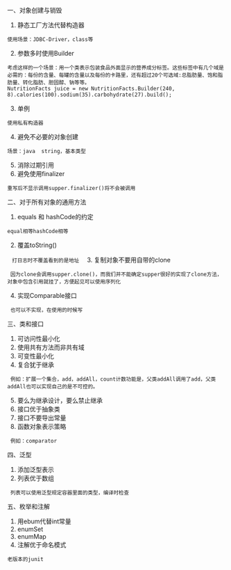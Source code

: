 一、对象创建与销毁

1. 静态工厂方法代替构造器

  ```
  使用场景：JDBC-Driver，class等
  ```
2. 参数多时使用Builder

  ```
  考虑这样的一个场景：用一个类表示包装食品外面显示的营养成分标签。这些标签中有几个域是必需的：每份的含量、每罐的含量以及每份的卡路里，还有超过20个可选域:总脂肪量、饱和脂肪量、转化脂肪、胆固醇、钠等等。
  NutritionFacts juice = new NutritionFacts.Builder(240, 8).calories(100).sodium(35).carbohydrate(27).build();
  ```
3. 单例

  ```
  使用私有构造器
  ```
4. 避免不必要的对象创建

  ```
  场景：java  string，基本类型
  ```
5. 消除过期引用
6. 避免使用finalizer

  ```
  重写后不显示调用supper.finalizer()将不会被调用
  ```

二、对于所有对象的通用方法

1. equals 和 hashCode的约定

  ```
  equal相等hashCode相等
  ```
2. 覆盖toString()

  ```
  打日志时不覆盖看到的是地址
  ```
3. 复制对象不要用自带的clone

  ```
  因为clone会调用supper.clone()，而我们并不能确定supper很好的实现了clone方法，对象中包含引用就挂了，方便起见可以使用序列化
  ```
4. 实现Comparable接口

  ```
  也可以不实现，在使用的时候写
  ```
  
三、类和接口

1. 可访问性最小化
2. 使用共有方法而非共有域
3. 可变性最小化
4. 复合犹于继承
  ```
  例如：扩展一个集合，add，addAll，count计数功能是，父类addAll调用了add，父类addAll也可以实现自己的是不可控的。
  ```
  
5. 要么为继承设计，要么禁止继承
6. 接口优于抽象类
7. 接口不要导出常量
8. 函数对象表示策略
  ```
  例如：comparator
  ```
  
四、泛型

1. 添加泛型表示
2. 列表优于数组
  ```
  列表可以使用泛型规定容器里面的类型，编译时检查
  ```
  
五、枚举和注解

1. 用ebum代替int常量
2. enumSet
3. enumMap
4. 注解优于命名模式
  ```
  老版本的junit
  ```

